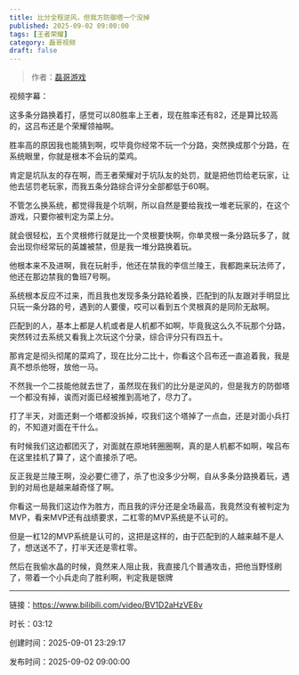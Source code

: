 ```yaml
---
title: 比分全程逆风，但我方防御塔一个没掉
published: 2025-09-02 09:00:00
tags: [王者荣耀]
category: 磊哥视频
draft: false
---
```



> 作者：[磊哥游戏](https://space.bilibili.com/268941858)

视频字幕：

这多条分路换着打，感觉可以80胜率上王者，现在胜率还有82，还是算比较高的，这吕布还是个荣耀领袖啊。

胜率高的原因我也能猜到啊，哎毕竟你经常不玩一个分路，突然换成那个分路，在系统眼里，你就是根本不会玩的菜鸡。

肯定是坑队友的存在啊，而王者荣耀对于坑队友的处罚，就是把他罚给老玩家，让他去惩罚老玩家，而我五条分路综合评分全部都低于60啊。

不管怎么换系统，都觉得我是个坑啊，所以自然是要给我找一堆老玩家的，在这个游戏，只要你被判定为菜上分。

就会很轻松，五个灵根修行就是比一个灵根要快啊，你单灵根一条分路玩多了，就会出现你经常玩的英雄被禁，但是我一堆分路换着玩。

他根本来不及进啊，我在玩射手，他还在禁我的李信兰陵王，我都跑来玩法师了，他还在那边禁我的鲁班7号啊。

系统根本反应不过来，而且我也发现多条分路轮着换，匹配到的队友跟对手明显比只玩一条分路的号，遇到的人要傻，哎可以看到五个灵根真的是同阶无敌啊。

匹配到的人，基本上都是人机或者是人机都不如啊，毕竟我这么久不玩那个分路，突然转过去系统又看我上次玩这个分录，综合评分只有四五十。

那肯定是彻头彻尾的菜鸡了，现在比分二比十，你看这个吕布还一直追着我，我是真不想杀他呀，放他一马。

不然我一个二技能他就去世了，虽然现在我们的比分是逆风的，但是我方的防御塔一个都没有掉，诶而对面已经被推到高地了，尽力了。

打了半天，对面还剩一个塔都没拆掉，哎我们这个塔掉了一点血，还是对面小兵打的，不知道对面在干什么。

有时候我们这边都团灭了，对面就在原地转圈圈啊，真的是人机都不如啊，唉吕布在这里挂机了算了，这个直接杀了吧。

反正我是兰陵王啊，没必要仁德了，杀了也没多少分啊，自从多条分路换着玩，遇到的对局也是越来越奇怪了啊。

你看这一局我们这边作为胜方，而且我的评分还是全场最高，我竟然没有被判定为MVP，看来MVP还有战绩要求，二杠零的MVP系统是不认可的。

但是一杠12的MVP系统是认可的，这把是这样的，由于匹配到的人越来越不是人了，想送送不了，打半天还是零杠零。

然后在我偷水晶的时候，竟然来人阻止我，我直接几个普通攻击，把他当野怪刷了，带着一个小兵走向了胜利啊，判定我是银牌

---

链接：https://www.bilibili.com/video/BV1D2aHzVE8v

时长：03:12

创建时间：2025-09-01 23:29:17

发布时间：2025-09-02 09:00:00
